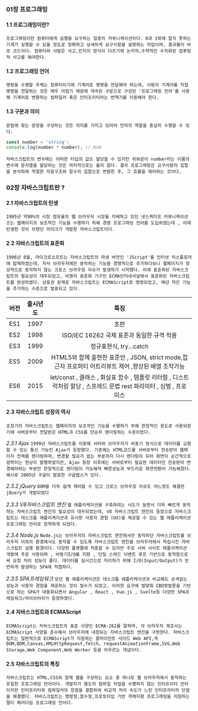 ### 01장 프로그래밍
#### 1.1 프로그래밍이란?
`프로그래밍이란 컴퓨터에게 실행을 요구하는 일종의 커뮤니케이션이다. 0과 1밖에 알지 못하는 기계가 실행할 수 있을 정도로 정확하고 상세하게 요구사항을 설명하는 작업이며, 결과물이 바로 코드이다. 컴퓨터와 사람은 사고,인지의 방식이 다르기에 논리적,수학적인 수치화된 컴퓨팅적 사고를 해야한다.`

#### 1.2 프로그래밍 언어
`명령을 수행할 주체는 컴퓨터이기에 기계어로 명령을 전달해야 하는데, 사람이 기계어를 직접 명령을 전달하는 것은 매우 어렵기 때문에 약속된 구문으로 구성된 '프로그래밍 언어'를 사용해 기계어로 변환하는 컴파일러 혹은 인터프리터라는 번역기를 이용해야 한다.`

#### 1.3 구문과 의미
`문법에 맞는 문장을 구성하는 것은 의미를 가지고 있어야 언어의 역할을 충실히 수행할 수 있다.`
```javascript
const number = 'string';
console.log(number * number); // NaN
```
`자바스크립트의 변수에는 어떠한 타입의 값도 할당할 수 있지만 위와같이 number라는 이름의 변수에 문자열을 할당하는 것은 의미적으로는 옳지 않다. 결국 프로그래밍은 요구사항의 집합을 분석하여 적절한 자료구조와 함수의 집합으로 변환한 후, 그 흐름을 제어하는 것이다.`


### 02장 자바스크립트란 ?
#### 2.1 자바스크립트의 탄생
`1995년 약90%의 시장 점유율의 웹 브라우저 시장을 지배하고 있던 넷스케이프 커뮤니케이션즈는 웹페이지의 보조적인 기능을 수행하기 위해 경량 프로그래밍 언어를 도입하였는데 , 이때 탄생한 것이 브렌던 아이크가 개발한 자바스크립트이다.`

#### 2.2 자바스크립트의 표준화
`1996년 8월, 마이크로소프트는 자바스크립트의 파생 버전인 'JScript'를 인터넷 익스플로러에 탑재하였는데, 자사 브라우저에만 동작하는 기능을 경쟁적으로 추가하다보니 웹페이지가 정상적으로 동작하지 않는 크로스 브라우징 이슈가 발생하기 시작했다. 이에 표준화된 자바스크립트의 필요성이 대두되었고, 비영리 표준화 기구인 ECMA인터네셔널에서 표준화된 자바스크립트를 완성하였다. 상표권 문제로 자바스크립트는 ECMAScript로 명명되었고, 매년 작은 기능을 추가하는 수준으로 발표되고 있다.`

| 버전 | 출시년도 |특징|
|:----:|:---:|:----:|
|ES1|1997|초판|
|ES2|1998|ISO/IEC 16262 국제 표준과 동일한 규격 적용|
|ES3|1999|정규표현식, try...catch|
|ES5|2009|HTML5와 함께 출현한 표준안 , JSON, strict mode,접근자 프로퍼티 어트리뷰트 제어 ,향상된 배열 조작가능|
|ES6|2015|let/const , 클래스 , 화살표 함수 , 템플릿 리터럴 , 디스트럭처링 할당 , 스프레드 문법 rest 파라미터 , 심벌 , 프로미스|


#### 2.3 자바스크립트 성장의 역사
`초창기의 자바스크립트는 웹페이지의 보조적인 기능을 수행하기 위해 한정적인 용도로 사용되었기에 서버로부터 전달받은 HTML과 CSS를 단순히 렌더링하는 수준이었다.`

*2.3.1 Ajax*
`1999년 자바스크립트를 이용해 서버와 브라우저가 비동기 방식으로 데이터를 교환할 수 있는 통신 기능인 Ajax가 등장했다. 기존에는 HTML코드를 서버로부터 전송받아 웹페이지 전체를 렌더링하여, 변경할 필요가 없는 부분까지 다시 렌더링이 되어 화면이 순간적으로 깜박이는 현상이 발행하였지만, Ajax 등장 이후에는 서버로부터 필요한 데이터만 전송받아 변경해야하는 부분만 한정적으로 렌더링이 가능해져 빠른성능과 부드러운 화면전환이 가능해졌다. 예시로 2005년 구글이 발표한 구글맵스가 있다.`

*2.3.2 jQuery*
`DOM을 더욱 쉽게 제어할 수 있고 크로스 브라우징 이슈도 어느정도 해결한 jQuery가 개발되었다`

*2.3.3 V8자바스크립트 엔진*
`웹 애플리케이션을 구축하려는 시도가 늘면서 더욱 빠르게 동작하는 자바스크립트 엔진의 필요성이 대두되었는데, V8 자바스크립트 엔진의 등장으로 자바스크립트는 데스크톱 애플리케이션과 유사한 사용자 경험 (UX)을 제공할 수 있는 웹 애플리케이션 프로그래밍 언어로 정착하게 되었다.`

*2.3.4 Node.js*
`Node.js는 브라우저의 자바스크립트 엔진에서만 동작하던 자바스크립트를 브라우저 이외의 환경에서도 동작할 수 있도록 자바스크립트 엔진을 브라우저에서 독립시킨 자바스크립트 실행 환경이다. 다양한 플랫폼에 적용할 수 있지만 주로 서버 사이트 애플리케이션 개발에 주로 사용되며 , 비동기I/O를 지원 , 단일 스레드 이벤트 루프 기반으로 동작함으로써 요청 처리 성능이 좋다. 데이터를 실시간으로 처리하기 위해 I/O(Input/Output)가 빈번하게 발생하는 SPA에 적합하다.`

*2.3.5 SPA프레임워크*
`모던 웹 애플리케이션은 데스크톱 애플리케이션과 비교해도 손색없는 성능과 사용자 경험을 제공하는 것이 필수가 되었고, 이러한 요구에 발맞춰 CBD방법론을 기반으로 하는 SPA가 대중화되면서 Angular , React , Vue.js , Svelte등 다양한 SPA프레임워크/라이브러리가 등장하였다.`

#### 2.4 자바스크립트와 ECMAScript
`ECMAScript는 자바스크립트의 표준 사양인 ECMA-262를 말하며, 각 브라우저 제조사는 ECMAScript 사양을 준수해서 브라우저에 내장되는 자바스크립트 엔진을 구현한다. 자바스크립트는 일반적으로 ECMAScript가 지원하는 클라이언트 사이드 Web API,즉 DOM,BOM,Canvas,XMLHttpRequest,fetch, requestAnimationFrame,SVG,Web Storage,Web Component,Web Worker 등을 아우르는 개념이다.`

#### 2.5 자바스크립트의 특징
`자바스크립트는 HTML,CSS와 함께 웹을 구성하는 요소 중 하나로 웹 브라우저에서 동작하는 유일한 프로그래밍 언어이다. 개발자가 별도의 컴파일 작업을 수행하지 않는 인터프리터 언어이지만 인터프리터와 컴파일러의 장점을 결합하여 비교적 처리 속도가 느린 인터프리터의 단점을 해결했다. 자바스크립트는 명령형,함수형,프로토타입 기반 객체지향 프로그래밍을 지원하는 멀티 패러다임 프로그래밍 언어다.`

